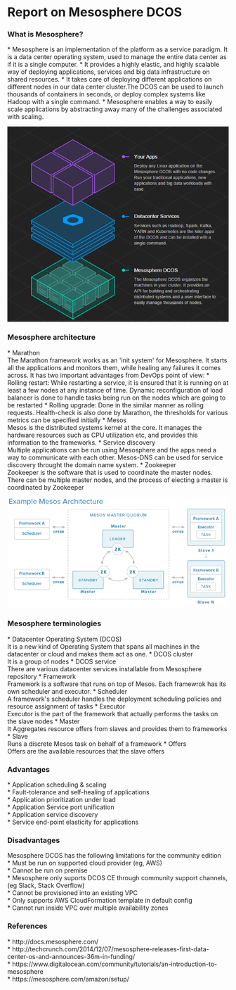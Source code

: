 <h1>Report on Mesosphere DCOS</h1>

<h3>What is Mesosphere?</h3>
* Mesosphere is an implementation of the platform as a service paradigm. It is a data center operating system, used to manage the entire data center as if it is a single computer.
* It provides a highly elastic, and highly scalable way of deploying applications, services and big data infrastructure on shared resources. 
* It takes care of deploying different applications on different nodes in our data center cluster.The DCOS can be used to launch thousands of containers in seconds, or deploy complex systems like Hadoop with a single command.
* Mesosphere enables a way to easily scale applications by abstracting away many of the challenges associated with scaling.
 
![alt text](./images/mesosphere.png)

<h3>Mesosphere architecture</h3>
* Marathon<br/>
The Marathon framework works as an 'init system' for Mesosphere. It starts all the applications and monitors them, while healing any failures it comes across. It has two important advantages from DevOps point of view:
  * Rolling restart: While restarting a service, it is ensured that it is running on at least a few nodes at any instance of time. Dynamic reconfiguration of load balancer is done to handle tasks being run on the nodes which are going to be restarted
  * Rolling upgrade: Done in the similar manner as rolling requests. Health-check is also done by Marathon, the thresholds for various metrics can be specified initially
* Mesos<br/>
Mesos is the distributed systems kernel at the core. It manages the hardware resources such as CPU utilization etc, and provides this information to the frameworks.
* Service discovery<br/>
Multiple applications can be run using Mesosphere and the apps need a way to communicate with each other. Mesos-DNS can be used for service discovery throught the domain name system.
* Zookeeper<br/>
Zookeeper is the software that is used to coordinate the master nodes. There can be multiple master nodes, and the process of electing a master is coordinated by Zookeeper

![alt text](./images/mesos_architecture.png)

<h3> Mesosphere terminologies</h3>
* Datacenter Operating System (DCOS)<br/>
It is a new kind of Operating System that spans all machines in the datacenter or cloud and makes them act as one.
* DCOS cluster<br/>
It is a group of nodes
* DCOS service<br/>
There are various datacenter services installable from Mesosphere repository
* Framework<br/>
Framework is a software that runs on top of Mesos. Each framewrok has its own scheduler and executor.
* Scheduler<br/>
A framework's scheduler handles the deployment scheduling policies and resource assignment of tasks
* Executor<br/>
Executor is the part of the framework that actually performs the tasks on the slave nodes
* Master<br/>
It Aggregates resource offers from slaves and provides them to frameworks
* Slave<br/>
Runs a discrete Mesos task on behalf of a framework
* Offers<br/>
Offers are the available resources that the slave offers

<h3> Advantages</h3>
* Application scheduling & scaling<br/>
* Fault-tolerance and self-healing of applications<br/>
* Application prioritization under load<br/>
* Application Service port unification<br/>
* Application service discovery<br/>
* Service end-point elasticity for applications<br/>

<h3> Disadvantages</h3>
Mesosphere DCOS has the following limitations for the community edition<br/>
* Must be run on supported cloud provider (eg, AWS)<br/>
* Cannot be run on premise<br/>
* Mesosphere only suports DCOS CE through community support channels, (eg Slack, Stack Overflow)<br/>
* Cannot be provisioned into an existing VPC<br/>
* Only supports AWS CloudFormation template in default config<br/>
* Cannot run inside VPC over multiple availability zones<br/>

<h3> References</h3>
* http://docs.mesosphere.com/<br/>
* http://techcrunch.com/2014/12/07/mesosphere-releases-first-data-center-os-and-announces-36m-in-funding/<br/>
* https://www.digitalocean.com/community/tutorials/an-introduction-to-mesosphere<br/>
* https://mesosphere.com/amazon/setup/<br/>




